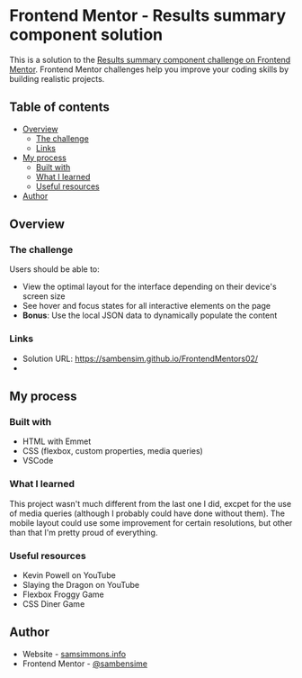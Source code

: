 # Frontend Mentor - Results summary component solution

This is a solution to the [Results summary component challenge on Frontend Mentor](https://www.frontendmentor.io/challenges/results-summary-component-CE_K6s0maV). Frontend Mentor challenges help you improve your coding skills by building realistic projects. 

## Table of contents

- [Overview](#overview)
  - [The challenge](#the-challenge)
  - [Links](#links)
- [My process](#my-process)
  - [Built with](#built-with)
  - [What I learned](#what-i-learned)
  - [Useful resources](#useful-resources)
- [Author](#author)

## Overview

### The challenge

Users should be able to:

- View the optimal layout for the interface depending on their device's screen size
- See hover and focus states for all interactive elements on the page
- **Bonus**: Use the local JSON data to dynamically populate the content

### Links

- Solution URL: https://sambensim.github.io/FrontendMentors02/
- 
## My process

### Built with

- HTML with Emmet
- CSS (flexbox, custom properties, media queries)
- VSCode

### What I learned

This project wasn't much different from the last one I did, excpet for the use of media queries (although I probably could have done without them). The mobile layout could use some improvement for certain resolutions, but other than that I'm pretty proud of everything.

### Useful resources

- Kevin Powell on YouTube
- Slaying the Dragon on YouTube
- Flexbox Froggy Game
- CSS Diner Game

## Author

- Website - [samsimmons.info](https://www.samsimmons.info)
- Frontend Mentor - [@sambensime](https://www.frontendmentor.io/profile/sambensim)
